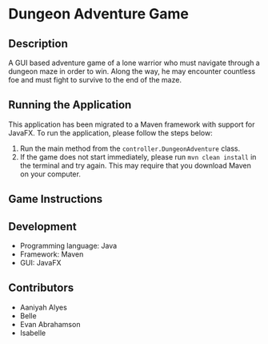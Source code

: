 # Dungeon Adventure Game
## Description

A GUI based adventure game of a lone warrior who must navigate through a dungeon maze in order to win. Along the way, he may encounter countless foe and must fight to survive to the end of the maze.

## Running the Application
This application has been migrated to a Maven framework with support for JavaFX. 
To run the application, please follow the steps below:
1. Run the main method from the `controller.DungeonAdventure` class.
2. If the game does not start immediately, please run `mvn clean install` in the terminal and try again. This may require that you download Maven on your computer. 

## Game Instructions

## Development
- Programming language: Java
- Framework: Maven
- GUI: JavaFX

## Contributors
- Aaniyah Alyes
- Belle
- Evan Abrahamson
- Isabelle
